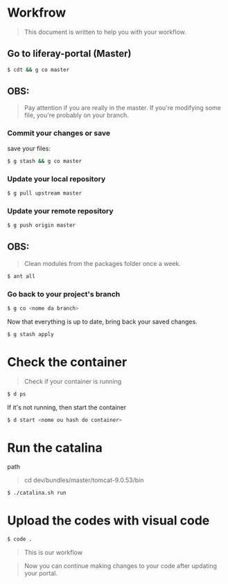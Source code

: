 # Workfrow


> This document is written to help you with your workflow.


## Go to liferay-portal (Master)

```bash
$ cdt && g co master
 ```

## OBS:

> Pay attention if you are really in the master. If you're modifying some file, you're probably on your branch.

### Commit your changes or save

save your files:
```bash
$ g stash && g co master
```

### Update your local repository

```bash
$ g pull upstream master
```
### Update your remote repository

```bash
$ g push origin master
```
## OBS:

> Clean modules from the packages folder once a week.

```bash
$ ant all
```
### Go back to your project's branch

```bash
$ g co <nome da branch>
```
Now that everything is up to date, bring back your saved changes.

```bash
$ g stash apply
```

# Check the container

>Check if your container is running

```bash
$ d ps
```

If it's not running, then start the container

```bash
$ d start <nome ou hash do container>
```
# Run the catalina

path 
> cd dev/bundles/master/tomcat-9.0.53/bin

```bash
$ ./catalina.sh run
```

# Upload the codes with visual code

```bash
$ code .
```

> This is our workflow

> Now you can continue making changes to your code after updating your portal.
